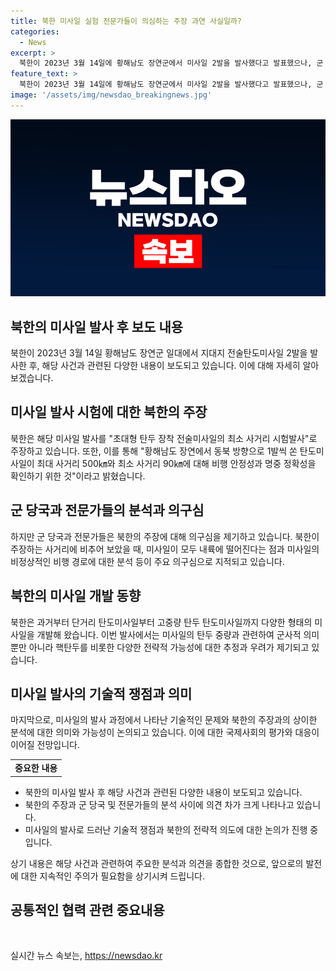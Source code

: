 ```yaml
---
title: 북한 미사일 실험 전문가들이 의심하는 주장 과연 사실일까?
categories:
  - News
excerpt: >
  북한이 2023년 3월 14일에 황해남도 장연군에서 미사일 2발을 발사했다고 발표했으나, 군 당국은 이를 실패로 평가하고 있다. 북한은 또한 이번 발사가 초대형 탄두 장착 전술미사일의 최소 사거리 시험발사였다고 주장하며 공격력을 강조하고 있다. 그러나 군의 분석에 따르면 두 번째 발사된 미사일은 내륙에 떨어졌을 가능성이 크며, 이번 사태는 북한의 군사적 실패를 숨기려는 시도로 해석되고 있다.전문가들은 북한의 탄도미사일 개발과 실험은 핵무기 개발을 포함한 다양한 전략적 선택지를 확보하기 위한 것으로 분석되고 있다. 부정확한 발사와 폭발 사례 등을 고려하면, 북한의 군사 실험이 과장된 부분이 있는지 의심스러운 상황이다.
feature_text: >
  북한이 2023년 3월 14일에 황해남도 장연군에서 미사일 2발을 발사했다고 발표했으나, 군 당국은 이를 실패로 평가하고 있다. 북한은 또한 이번 발사가 초대형 탄두 장착 전술미사일의 최소 사거리 시험발사였다고 주장하며 공격력을 강조하고 있다. 그러나 군의 분석에 따르면 두 번째 발사된 미사일은 내륙에 떨어졌을 가능성이 크며, 이번 사태는 북한의 군사적 실패를 숨기려는 시도로 해석되고 있다.전문가들은 북한의 탄도미사일 개발과 실험은 핵무기 개발을 포함한 다양한 전략적 선택지를 확보하기 위한 것으로 분석되고 있다. 부정확한 발사와 폭발 사례 등을 고려하면, 북한의 군사 실험이 과장된 부분이 있는지 의심스러운 상황이다.
image: '/assets/img/newsdao_breakingnews.jpg'
---
```


<p><img src="/assets/img/newsdao_breakingnews.jpg" alt="bookingtag 속보" /></p>

<h2 data-ke-size="size26">북한의 미사일 발사 후 보도 내용</h2>

<p data-ke-size="size16">북한이 2023년 3월 14일 황해남도 장연군 일대에서 지대지 전술탄도미사일 2발을 발사한 후, 해당 사건과 관련된 다양한 내용이 보도되고 있습니다. 이에 대해 자세히 알아보겠습니다.</p>

<h2 data-ke-size="size26">미사일 발사 시험에 대한 북한의 주장</h2>

<p data-ke-size="size16">북한은 해당 미사일 발사를 "초대형 탄두 장착 전술미사일의 최소 사거리 시험발사"로 주장하고 있습니다. 또한, 이를 통해 "황해남도 장연에서 동북 방향으로 1발씩 쏜 탄도미사일이 최대 사거리 500㎞와 최소 사거리 90㎞에 대해 비행 안정성과 명중 정확성을 확인하기 위한 것"이라고 밝혔습니다.</p>

<h2 data-ke-size="size26">군 당국과 전문가들의 분석과 의구심</h2>

<p data-ke-size="size16">하지만 군 당국과 전문가들은 북한의 주장에 대해 의구심을 제기하고 있습니다. 북한이 주장하는 사거리에 비추어 보았을 때, 미사일이 모두 내륙에 떨어진다는 점과 미사일의 비정상적인 비행 경로에 대한 분석 등이 주요 의구심으로 지적되고 있습니다.</p>

<h2 data-ke-size="size26">북한의 미사일 개발 동향</h2>

<p data-ke-size="size16">북한은 과거부터 단거리 탄도미사일부터 고중량 탄두 탄도미사일까지 다양한 형태의 미사일을 개발해 왔습니다. 이번 발사에서는 미사일의 탄두 중량과 관련하여 군사적 의미뿐만 아니라 핵탄두를 비롯한 다양한 전략적 가능성에 대한 추정과 우려가 제기되고 있습니다.</p>

<h2 data-ke-size="size26">미사일 발사의 기술적 쟁점과 의미</h2>

<p data-ke-size="size16">마지막으로, 미사일의 발사 과정에서 나타난 기술적인 문제와 북한의 주장과의 상이한 분석에 대한 의미와 가능성이 논의되고 있습니다. 이에 대한 국제사회의 평가와 대응이 이어질 전망입니다.</p>

<table>
    <tbody>
        <tr>
            <td style="text-align: center; height: 17px;"><b>중요한 내용</b></td>
        </tr>
    </tbody>
</table>

<ul>
  <li>북한의 미사일 발사 후 해당 사건과 관련된 다양한 내용이 보도되고 있습니다.</li>
  <li>북한의 주장과 군 당국 및 전문가들의 분석 사이에 의견 차가 크게 나타나고 있습니다.</li>
  <li>미사일의 발사로 드러난 기술적 쟁점과 북한의 전략적 의도에 대한 논의가 진행 중입니다.</li>
</ul>

<p data-ke-size="size16">상기 내용은 해당 사건과 관련하여 주요한 분석과 의견을 종합한 것으로, 앞으로의 발전에 대한 지속적인 주의가 필요함을 상기시켜 드립니다.</p>

<h2 data-ke-size="size26">공통적인 협력 관련 중요내용</h2>  

<p data-ke-size="size16">&nbsp;</p>
실시간 뉴스 속보는, <a href="https://newsdao.kr" rel="dofollow">https://newsdao.kr</a>


